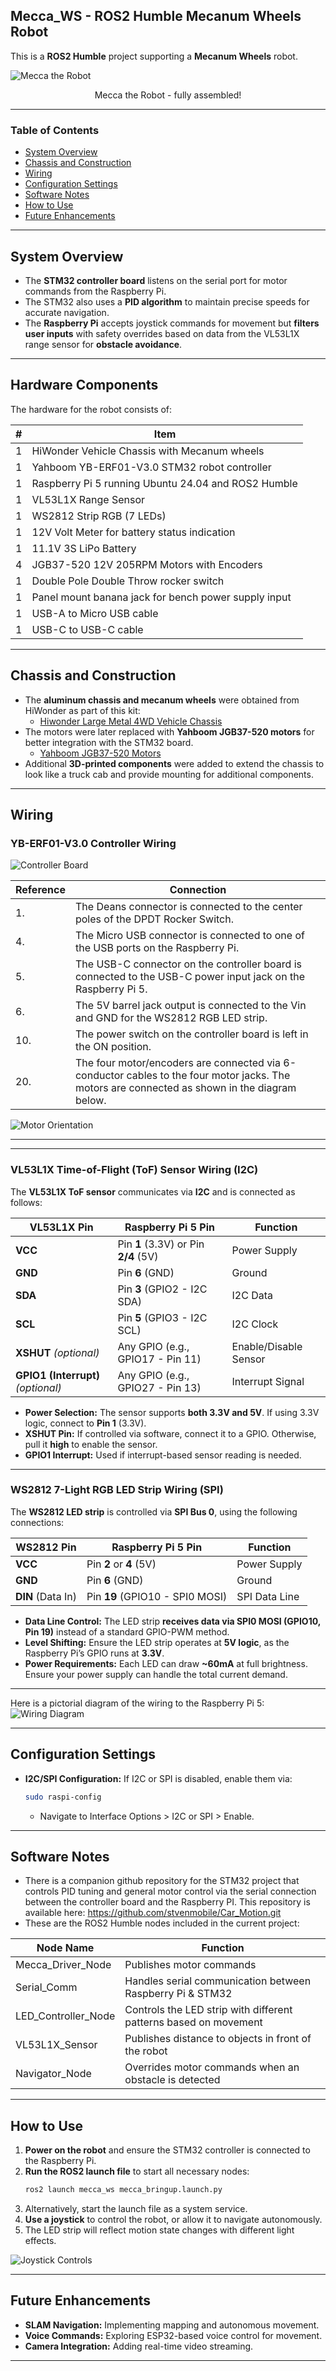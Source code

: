 ##  <a name='Mecca_WS-ROS2HumbleMecanumWheelsRobot'></a> Mecca_WS - ROS2 Humble Mecanum Wheels Robot <!-- omit in toc -->

This is a **ROS2 Humble** project supporting a **Mecanum Wheels** robot.

![  Mecca the Robot  ](images/mecca_1.png)

<p align="center">Mecca the Robot - fully assembled!</p>

---
### **Table of Contents**
<!-- TOC -->
- [System Overview](#system-overview)
- [Chassis and Construction](#chassis-and-construction)
- [Wiring](#wiring)
- [Configuration Settings](#configuration-settings)
- [Software Notes](#software-notes)
- [How to Use](#how-to-use)
- [Future Enhancements](#future-enhancements)

---
## <a name='SystemOverview'></a>System Overview
- The **STM32 controller board** listens on the serial port for motor commands from the Raspberry Pi.
- The STM32 also uses a **PID algorithm** to maintain precise speeds for accurate navigation.
- The **Raspberry Pi** accepts joystick commands for movement but **filters user inputs** with safety overrides based on data from the VL53L1X range sensor for **obstacle avoidance**.

---
## <a name='HardwareComponents'></a>Hardware Components <!-- omit in toc -->

The hardware for the robot consists of:

| #  | Item                                              |
|----|--------------------------------------------------|
| 1  | HiWonder Vehicle Chassis with Mecanum wheels        |
| 1  | Yahboom YB-ERF01-V3.0 STM32 robot controller |
| 1  | Raspberry Pi 5 running Ubuntu 24.04 and ROS2 Humble |
| 1  | VL53L1X Range Sensor                             |
| 1  | WS2812 Strip RGB (7 LEDs)                        |
| 1  | 12V Volt Meter for battery status indication     |
| 1  | 11.1V 3S LiPo Battery                            |
| 4  | JGB37-520 12V 205RPM Motors with Encoders        |
| 1  | Double Pole Double Throw rocker switch           |
| 1  | Panel mount banana jack for bench power supply input |
| 1  | USB-A to Micro USB cable                         |
| 1  | USB-C to USB-C cable                             |

---
## <a name='ChassisandConstruction'></a>Chassis and Construction
- The **aluminum chassis and mecanum wheels** were obtained from HiWonder as part of this kit:
  - [Hiwonder Large Metal 4WD Vehicle Chassis](https://www.hiwonder.com/products/large-metal-4wd-vehicle-chassis-green)
- The motors were later replaced with **Yahboom JGB37-520 motors** for better integration with the STM32 board. 
  - [Yahboom JGB37-520 Motors](https://category.yahboom.net/products/md520)
- Additional **3D-printed components** were added to extend the chassis to look like a truck cab and provide mounting for additional components.

---
## <a name='Wiring'></a>Wiring

### <a name='YB-ERF01-V3-0-Controller-Wiring'></a>YB-ERF01-V3.0 Controller Wiring <!-- omit in toc -->

![Controller Board ](images/YB-ERF01-V3.0.png)

| Reference | Connection |
|-----------|------------------------------------------------|
| 1. | The Deans connector is connected to the center poles of the DPDT Rocker Switch. |
| 4. | The Micro USB connector is connected to one of the USB ports on the Raspberry Pi. |
| 5. | The USB-C connector on the controller board is connected to the USB-C power input jack on the Raspberry Pi 5. |
| 6. | The 5V barrel jack output is connected to the Vin and GND for the WS2812 RGB LED strip. |
| 10. | The power switch on the controller board is left in the ON position. |
| 20. | The four motor/encoders are connected via 6-conductor cables to the four motor jacks. The motors are connected as shown in the diagram below. |

![Motor Orientation](images/motors.png)

---

---
###  <a name='VL53L1XTime-of-FlightToFSensorWiringI2C'></a> VL53L1X Time-of-Flight (ToF) Sensor Wiring (I2C) <!-- omit in toc -->
The **VL53L1X ToF sensor** communicates via **I2C** and is connected as follows:

| **VL53L1X Pin** | **Raspberry Pi 5 Pin** | **Function** |
|---------------|------------------|------------|
| **VCC** | Pin **1** (3.3V) or Pin **2/4** (5V) | Power Supply |
| **GND** | Pin **6** (GND) | Ground |
| **SDA** | Pin **3** (GPIO2 - I2C SDA) | I2C Data |
| **SCL** | Pin **5** (GPIO3 - I2C SCL) | I2C Clock |
| **XSHUT** *(optional)* | Any GPIO (e.g., GPIO17 - Pin 11) | Enable/Disable Sensor |
| **GPIO1 (Interrupt)** *(optional)* | Any GPIO (e.g., GPIO27 - Pin 13) | Interrupt Signal |

- **Power Selection:** The sensor supports **both 3.3V and 5V**. If using 3.3V logic, connect to **Pin 1** (3.3V).
- **XSHUT Pin:** If controlled via software, connect it to a GPIO. Otherwise, pull it **high** to enable the sensor.
- **GPIO1 Interrupt:** Used if interrupt-based sensor reading is needed.

---
###  <a name='WS28127-LightRGBLEDStripWiringSPI'></a> WS2812 7-Light RGB LED Strip Wiring (SPI)  <!-- omit in toc -->
The **WS2812 LED strip** is controlled via **SPI Bus 0**, using the following connections:

| **WS2812 Pin** | **Raspberry Pi 5 Pin** | **Function** |
|---------------|------------------|------------|
| **VCC** | Pin **2** or **4** (5V) | Power Supply |
| **GND** | Pin **6** (GND) | Ground |
| **DIN** (Data In) | Pin **19** (GPIO10 - SPI0 MOSI) | SPI Data Line |

- **Data Line Control:** The LED strip **receives data via SPI0 MOSI (GPIO10, Pin 19)** instead of a standard GPIO-PWM method.
- **Level Shifting:** Ensure the LED strip operates at **5V logic**, as the Raspberry Pi’s GPIO runs at **3.3V**.
- **Power Requirements:** Each LED can draw **~60mA** at full brightness. Ensure your power supply can handle the total current demand.
---

Here is a pictorial diagram of the wiring to the Raspberry Pi 5:
![Wiring Diagram](images/fritzing.png)


---



## <a name='ConfigurationSettings'></a>Configuration Settings
- **I2C/SPI Configuration:** If I2C or SPI is disabled, enable them via:
  ```bash
  sudo raspi-config
  ```
  - Navigate to Interface Options > I2C or SPI > Enable.

---
## <a name='SoftwareNotes'></a>Software Notes
- There is a companion github repository for the STM32 project that controls PID tuning and general motor control via the serial connection between the controller board and the Raspberry PI. This repository is available here: https://github.com/stvenmobile/Car_Motion.git
- These are the ROS2 Humble nodes included in the current project:

 <!-- omit in toc -->

<!-- Prevent ToC Generator from Including Table -->
<!-- Table Start -->
| Node Name              | Function                                               |
|------------------------|-------------------------------------------------------|
| Mecca_Driver_Node    | Publishes motor commands                              |
| Serial_Comm          | Handles serial communication between Raspberry Pi & STM32 |
| LED_Controller_Node  | Controls the LED strip with different patterns based on movement |
| VL53L1X_Sensor       | Publishes distance to objects in front of the robot  |
| Navigator_Node       | Overrides motor commands when an obstacle is detected |
<!-- Table End -->

---
## <a name='HowtoUse'></a>How to Use
1. **Power on the robot** and ensure the STM32 controller is connected to the Raspberry Pi.
2. **Run the ROS2 launch file** to start all necessary nodes:
   ```bash
   ros2 launch mecca_ws mecca_bringup.launch.py
   ```
3. Alternatively, start the launch file as a system service.
4. **Use a joystick** to control the robot, or allow it to navigate autonomously.
5. The LED strip will reflect motion state changes with different light effects.

![Joystick Controls](images/joystick_controls.png)

---
## <a name='FutureEnhancements'></a>Future Enhancements
- **SLAM Navigation:** Implementing mapping and autonomous movement.
- **Voice Commands:** Exploring ESP32-based voice control for movement.
- **Camera Integration:** Adding real-time video streaming.

---
